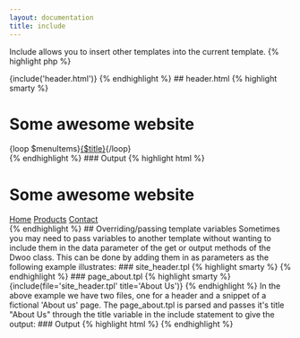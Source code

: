 ```yaml
---
layout: documentation
title: include
---
```


Include allows you to insert other templates into the current template.
{% highlight php %}
<?php
include(string $file [, int $cache_time = null [, string $cache_id = null [, string $compile_id = null [, mixed $data = '_root' [, string $assign = null [, array $rest = array() ]]]]]] )
{% endhighlight %}

* **file**: the resource name to include
* **cache_time**: the template cache length in seconds, defaults to null (= will take the Dwoo object cache length)
* **cache_id**: the template cache id
* **compile_id**: the template compile id
* **data**: this is the data array that will be used as the root data for the included template, by default the current data is sent
* **assign**: if set, the included file will be assigned to the given variable and it will not be output
* **rest**: any number of values that will override the $data argument (see below)


As an example, you may have a common header that you would like to include into all of your pages. This can be accomplished like this:

## index.html
{% highlight smarty %}
<html>
  <head>
    <title>Some awesome website</title>
  </head>
  <body>
 
    {include('header.html')}
 
  </body>
</html>
{% endhighlight %}

## header.html
{% highlight smarty %}
<h1>Some awesome website</h1>
<div id="menu">
{loop $menuItems}<a href="{$url}">{$title}</a>{/loop}
</div>
{% endhighlight %}

### Output
{% highlight html %}
<html>
  <head>
    <title>Some awesome website</title>
  </head>
  <body>
 
    <h1>Some awesome website</h1>
    <div id="menu">
      <a href="index.html">Home</a>
      <a href="products.html">Products</a>
      <a href="contact.html">Contact</a>
    </div>
 
  </body>
</html>
{% endhighlight %}

## Overriding/passing template variables
Sometimes you may need to pass variables to another template without wanting to include them in the data parameter of the get or output methods of the Dwoo class. This can be done by adding them in as parameters as the following example illustrates:

### site_header.tpl
{% highlight smarty %}
<html>
  <head>
    <title>{$title} - Awesome Inc.</title>
  </head>
  <body>
{% endhighlight %}

### page_about.tpl
{% highlight smarty %}
{include(file='site_header.tpl' title='About Us')}
{% endhighlight %}
 
<!-- Other content for a company "About us" webpage goes here -->
In the above example we have two files, one for a header and a snippet of a fictional 'About us' page. The page_about.tpl is parsed and passes it's title "About Us" through the title variable in the include statement to give the output:

### Output
{% highlight html %}
<html>
  <head>
    <title>About Us - Awesome Inc.</title>
  </head>
  <body>
  {% endhighlight %}